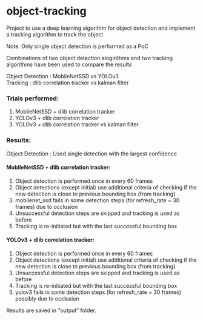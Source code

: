 # object-tracking
 
Project to use a deep learning algorithm for object detection and implement a tracking algorithm to track the object

Note: Only single object detection is performed as a PoC

Combinations of two object detection alogirithms and two tracking algorithms have been used to compare the results

Object Detection : MobileNetSSD vs YOLOv3 <br />
Tracking         : dlib correlation tracker vs kalman filter

### Trials performed:
1. MobileNetSSD +  dlib correlation tracker
2. YOLOv3 + dlib correlation tracker
3. YOLOv3 + dlib correlation tracker vs kalman filter

### Results: 
Object Detection : Used single detection with the largest confidence

#### MobileNetSSD +  dlib correlation tracker:
1. Object detection is performed once in every 60 frames
2. Object detections (except initial) use additional criteria of checking if the new detection is close to previous bounding box (from tracking)
3. mobilenet_ssd fails in some detection steps (for refresh_rate = 30 frames) due to occlusion
4. Unsuccessful detection steps are skipped and tracking is used as before
5. Tracking is re-initiated but with the last successful bounding box

#### YOLOv3 + dlib correlation tracker:
1. Object detection is performed once in every 60 frames
2. Object detections (except initial) use additional criteria of checking if the new detection is close to previous bounding box (from tracking)
3. Unsuccessful detection steps are skipped and tracking is used as before
4. Tracking is re-initiated but with the last successful bounding box
5. yolov3 fails in some detection steps (for refresh_rate = 30 frames) possibly due to occlusion

Results are saved in "output" folder.
